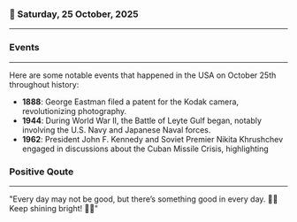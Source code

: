 ### 📅 Saturday, 25 October, 2025
------
### Events
------
Here are some notable events that happened in the USA on October 25th throughout history:

- **1888**: George Eastman filed a patent for the Kodak camera, revolutionizing photography.
- **1944**: During World War II, the Battle of Leyte Gulf began, notably involving the U.S. Navy and Japanese Naval forces.
- **1962**: President John F. Kennedy and Soviet Premier Nikita Khrushchev engaged in discussions about the Cuban Missile Crisis, highlighting
### Positive Qoute
------
"Every day may not be good, but there’s something good in every day. 🌈✨ Keep shining bright! 🌟😊"
